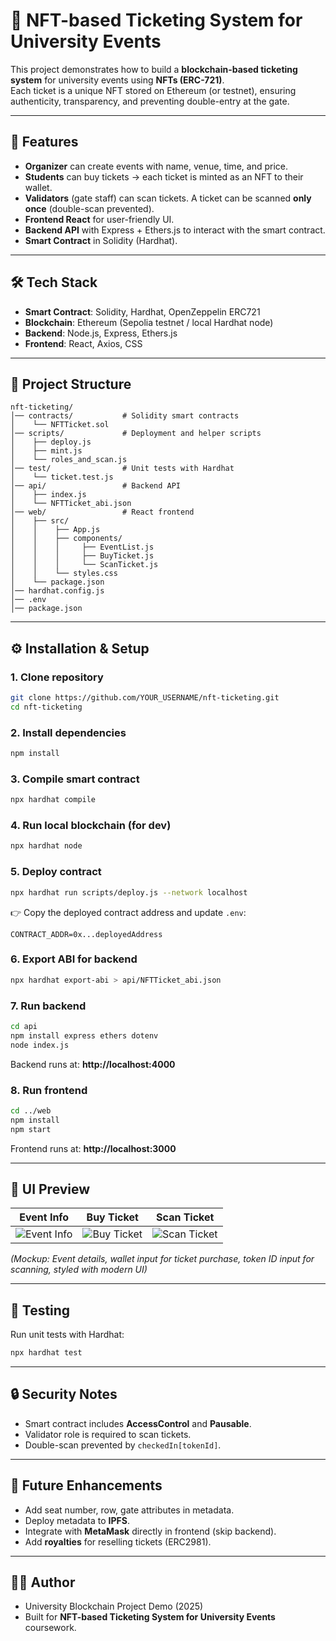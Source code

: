 # 🎫 NFT-based Ticketing System for University Events

This project demonstrates how to build a **blockchain-based ticketing system** for university events using **NFTs (ERC-721)**.  
Each ticket is a unique NFT stored on Ethereum (or testnet), ensuring authenticity, transparency, and preventing double-entry at the gate.

---

## 🚀 Features
- **Organizer** can create events with name, venue, time, and price.  
- **Students** can buy tickets → each ticket is minted as an NFT to their wallet.  
- **Validators** (gate staff) can scan tickets. A ticket can be scanned **only once** (double-scan prevented).  
- **Frontend React** for user-friendly UI.  
- **Backend API** with Express + Ethers.js to interact with the smart contract.  
- **Smart Contract** in Solidity (Hardhat).  

---

## 🛠 Tech Stack
- **Smart Contract**: Solidity, Hardhat, OpenZeppelin ERC721  
- **Blockchain**: Ethereum (Sepolia testnet / local Hardhat node)  
- **Backend**: Node.js, Express, Ethers.js  
- **Frontend**: React, Axios, CSS  

---

## 📂 Project Structure

```
nft-ticketing/
│── contracts/           # Solidity smart contracts
│    └── NFTTicket.sol
│── scripts/             # Deployment and helper scripts
│    ├── deploy.js
│    ├── mint.js
│    └── roles_and_scan.js
│── test/                # Unit tests with Hardhat
│    └── ticket.test.js
│── api/                 # Backend API
│    ├── index.js
│    └── NFTTicket_abi.json
│── web/                 # React frontend
│    ├── src/
│    │    ├── App.js
│    │    ├── components/
│    │    │     ├── EventList.js
│    │    │     ├── BuyTicket.js
│    │    │     └── ScanTicket.js
│    │    └── styles.css
│    └── package.json
│── hardhat.config.js
│── .env
│── package.json
```

---

## ⚙️ Installation & Setup

### 1. Clone repository
```bash
git clone https://github.com/YOUR_USERNAME/nft-ticketing.git
cd nft-ticketing
```

### 2. Install dependencies
```bash
npm install
```

### 3. Compile smart contract
```bash
npx hardhat compile
```

### 4. Run local blockchain (for dev)
```bash
npx hardhat node
```

### 5. Deploy contract
```bash
npx hardhat run scripts/deploy.js --network localhost
```

👉 Copy the deployed contract address and update `.env`:
```
CONTRACT_ADDR=0x...deployedAddress
```

### 6. Export ABI for backend
```bash
npx hardhat export-abi > api/NFTTicket_abi.json
```

### 7. Run backend
```bash
cd api
npm install express ethers dotenv
node index.js
```
Backend runs at: **http://localhost:4000**

### 8. Run frontend
```bash
cd ../web
npm install
npm start
```
Frontend runs at: **http://localhost:3000**

---

## 📸 UI Preview

Event Info | Buy Ticket | Scan Ticket
:--:|:--:|:--:
![Event Info](assets/mockup.png) | ![Buy Ticket](assets/mockup.png) | ![Scan Ticket](assets/mockup.png)

*(Mockup: Event details, wallet input for ticket purchase, token ID input for scanning, styled with modern UI)*

---

## 🧪 Testing

Run unit tests with Hardhat:

```bash
npx hardhat test
```

---

## 🔒 Security Notes
- Smart contract includes **AccessControl** and **Pausable**.  
- Validator role is required to scan tickets.  
- Double-scan prevented by `checkedIn[tokenId]`.  

---

## 📌 Future Enhancements
- Add seat number, row, gate attributes in metadata.  
- Deploy metadata to **IPFS**.  
- Integrate with **MetaMask** directly in frontend (skip backend).  
- Add **royalties** for reselling tickets (ERC2981).  

---

## 👨‍🎓 Author
- University Blockchain Project Demo (2025)  
- Built for **NFT-based Ticketing System for University Events** coursework.
